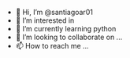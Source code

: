 - 👋 Hi, I’m @santiagoar01
- 👀 I’m interested in 
- 🌱 I’m currently learning python 
- 💞️ I’m looking to collaborate on ...
- 📫 How to reach me ...

<!---
santiagoar01/santiagoar01 is a ✨ special ✨ repository because its `README.md` (this file) appears on your GitHub profile.
You can click the Preview link to take a look at your changes.
--->
